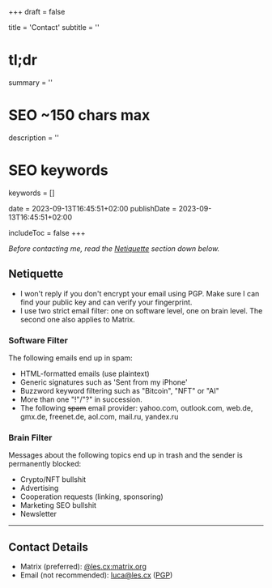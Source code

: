 +++
draft = false

title = 'Contact'
subtitle = ''
# tl;dr
summary = ''

# SEO ~150 chars max
description = ''
# SEO keywords
keywords = []

date = 2023-09-13T16:45:51+02:00
publishDate = 2023-09-13T16:45:51+02:00

includeToc = false
+++

*Before contacting me, read the [Netiquette](#netiquette) section down below.*

## Netiquette

- I won't reply if you don't encrypt your email using PGP. Make sure I can find your public key and can verify your fingerprint.
- I use two strict email filter: one on software level, one on brain level. The second one also applies to Matrix.

### Software Filter

The following emails end up in spam:

- HTML-formatted emails (use plaintext)
- Generic signatures such as 'Sent from my iPhone'
- Buzzword keyword filtering such as "Bitcoin", "NFT" or "AI"
- More than one "!"/"?" in succession.
- The following ~~spam~~ email provider: yahoo.com, outlook.com, web.de, gmx.de, freenet.de, aol.com, mail.ru, yandex.ru

### Brain Filter

Messages about the following topics end up in trash and the sender is permanently blocked:

- Crypto/NFT bullshit
- Advertising
- Cooperation requests (linking, sponsoring)
- Marketing SEO bullshit
- Newsletter

---

## Contact Details

- Matrix (preferred): [@les.cx:matrix.org](https://matrix.to/#/@les.cx:matrix.org)
- Email (not recommended): [luca@les.cx](mailto:luca@les.cx) ([PGP](https://www.les.cx/.well-known/openpgpkey/hu/wbp7trgro48kdyd9oi1ykze9zj5hpqwb))
